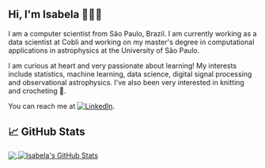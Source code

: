 ## Hi, I'm Isabela 👋👩‍💻

I am a computer scientist from São Paulo, Brazil. I am currently working as a data scientist at Cobli and working on my master's degree in computational applications in astrophysics at the University of São Paulo. 

I am curious at heart and very passionate about learning! My interests include statistics, machine learning, data science, digital signal processing and observational astrophysics. I've also been very interested in knitting and crocheting 🧶. 

You can reach me at [![LinkedIn][1.1]][1].


<!-- links to social media icons -->

[1.1]: https://raw.githubusercontent.com/iblucher/iblucher/master/linkedin-3-16.png (LinkedIn icon without padding)

<!-- links to your social media accounts -->

[1]: https://www.linkedin.com/in/isabela-blucher/

## &#x1f4c8; GitHub Stats

<a href="https://github.com/iblucher/iblucher">
  <img align="center" src="https://github-readme-stats.vercel.app/api/top-langs/?username=iblucher&hide=matlab,tex&theme=buefy"/>
</a>
<a href="https://github.com/iblucher/iblucher">
  <img align="center" src="https://github-readme-stats.vercel.app/api?username=iblucher&show_icons=true&count_private=true&line_height=27&theme=buefy" alt="Isabela's GitHub Stats" />
</a>
